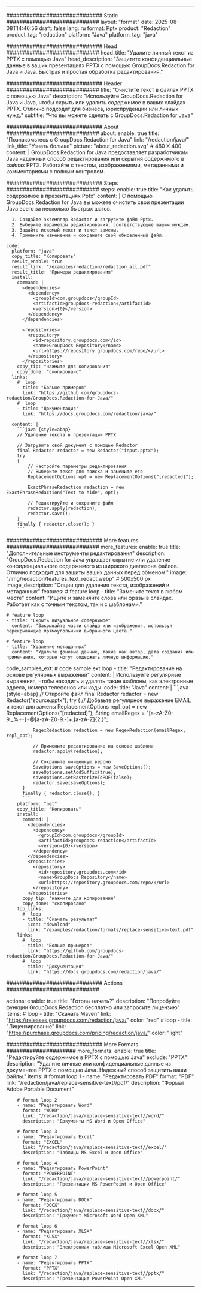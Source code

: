 
---
############################# Static ############################
layout: "format"
date:  2025-08-08T14:46:56
draft: false
lang: ru
format: Pptx
product: "Redaction"
product_tag: "redaction"
platform: "Java"
platform_tag: "java"

############################# Head ############################
head_title: "Удалите личный текст из PPTX с помощью Java"
head_description: "Защитите конфиденциальные данные в ваших презентациях PPTX с помощью GroupDocs.Redaction for Java и Java. Быстрая и простая обработка редактирования."

############################# Header ############################
title: "Очистите текст в файлах PPTX с помощью Java" 
description: "Используйте GroupDocs.Redaction for Java и Java, чтобы скрыть или удалить содержимое в ваших слайдах PPTX. Отлично подходит для бизнеса, юриспруденции или личных нужд."
subtitle: "Что вы можете сделать с GroupDocs.Redaction for Java" 

############################# About ############################
about:
    enable: true
    title: "Познакомьтесь с GroupDocs.Redaction for Java"
    link: "/redaction/java/"
    link_title: "Узнать больше"
    picture: "about_redaction.svg" # 480 X 400
    content: |
       GroupDocs.Redaction for Java предоставляет разработчикам Java надежный способ редактирования или скрытия содержимого в файлах PPTX. Работайте с текстом, изображениями, метаданными и комментариями с полным контролем.

############################# Steps ############################
steps:
    enable: true
    title: "Как удалить содержимое в презентациях Pptx"
    content: |
      С помощью GroupDocs.Redaction for Java вы можете очистить свои презентации Java всего за несколько быстрых шагов.
      
      1. Создайте экземпляр Redactor и загрузите файл Pptx.
      2. Выберите параметры редактирования, соответствующие вашим нуждам.
      3. Задайте искомый текст и текст замены.
      4. Примените изменения и сохраните свой обновленный файл.
   
    code:
      platform: "java"
      copy_title: "Копировать"
      result_enable: true
      result_link: "/examples/redaction/redaction_all.pdf"
      result_title: "Примеры редактирования"
      install:
        command: |
          <dependencies>
            <dependency>
              <groupId>com.groupdocs</groupId>
              <artifactId>groupdocs-redaction</artifactId>
              <version>{0}</version>
            </dependency>
          </dependencies>

          <repositories>
            <repository>
              <id>repository.groupdocs.com</id>
              <name>GroupDocs Repository</name>
              <url>https://repository.groupdocs.com/repo/</url>
            </repository>
          </repositories>
        copy_tip: "нажмите для копирования"
        copy_done: "скопировано"
      links:
        #  loop
        - title: "Больше примеров"
          link: "https://github.com/groupdocs-redaction/GroupDocs.Redaction-for-Java/"
        #  loop
        - title: "Документация"
          link: "https://docs.groupdocs.com/redaction/java/"
          
      content: |
        ```java {style=abap}
        // Удаление текста в презентации PPTX

        // Загрузите свой документ с помощью Redactor
        final Redactor redactor = new Redactor("input.pptx");
        try
        {
            // Настройте параметры редактирования
            // Выберите текст для поиска и замените его
            ReplacementOptions opt = new ReplacementOptions("[redacted]");
            
            ExactPhraseRedaction redaction = new ExactPhraseRedaction("Text to hide", opt);

            // Редактируйте и сохраните файл
            redactor.apply(redaction);
            redactor.save();
        }
        finally { redactor.close(); }
        ```            


############################# More features ############################
more_features:
  enable: true
  title: "Дополнительные инструменты редактирования"
  description: "GroupDocs.Redaction for Java упрощает скрытие или удаление конфиденциального содержимого из широкого диапазона файлов. Отлично подходит для защиты ваших данных перед обменом."
  image: "/img/redaction/features_text_redact.webp" # 500x500 px
  image_description: "Опции для удаления текста, изображений и метаданных"
  features:
    # feature loop
    - title: "Замените текст в любом месте"
      content: "Ищите и заменяйте слова или фразы в слайдах. Работает как с точным текстом, так и с шаблонами."

    # feature loop
    - title: "Скрыть визуальное содержимое"
      content: "Закрывайте части слайда или изображения, используя перекрывающие прямоугольники выбранного цвета."

    # feature loop
    - title: "Удаление метаданных"
      content: "Удалите фоновые данные, такие как автор, дата создания или примечания, которые могут содержать личную информацию."
      
  code_samples_ext:
    # code sample ext loop
    - title: "Редактирование на основе регулярных выражений"
      content: |
        Используйте регулярные выражения, чтобы находить и удалять такие шаблоны, как электронные адреса, номера телефонов или коды.
      code:
        title: "Java"
        content: |
          ```java {style=abap}
          //  Откройте файл
          final Redactor redactor = new Redactor("source.pptx");
          try
          {
              // Добавьте регулярное выражение EMAIL и текст для замены
              ReplacementOptions repl_opt = new ReplacementOptions("[redacted]");
              String emailRegex = "[a-zA-Z0-9._%+-]+@[a-zA-Z0-9.-]+\.[a-zA-Z]{2,}";

              RegexRedaction redaction = new RegexRedaction(emailRegex, repl_opt);
              
              // Примените редактирование на основе шаблона
              redactor.apply(redaction);

              // Сохраните очищенную версию
              SaveOptions saveOptions = new SaveOptions();
              saveOptions.setAddSuffix(true);
              saveOptions.setRasterizeToPDF(false);
              redactor.save(saveOptions);
          }
          finally { redactor.close(); }
          ```
        platform: "net"
        copy_title: "Копировать"
        install:
          command: |
            <dependencies>
              <dependency>
                <groupId>com.groupdocs</groupId>
                <artifactId>groupdocs-redaction</artifactId>
                <version>{0}</version>
              </dependency>
            </dependencies>
            <repositories>
              <repository>
                <id>repository.groupdocs.com</id>
                <name>GroupDocs Repository</name>
                <url>https://repository.groupdocs.com/repo/</url>
              </repository>
            </repositories>
          copy_tip: "нажмите для копирования"
          copy_done: "скопировано"
        top_links:
          #  loop
          - title: "Скачать результат"
            icon: "download"
            link: "/examples/redaction/formats/replace-sensitive-text.pdf"
        links:
          #  loop
          - title: "Больше примеров"
            link: "https://github.com/groupdocs-redaction/GroupDocs.Redaction-for-Java/"
          #  loop
          - title: "Документация"
            link: "https://docs.groupdocs.com/redaction/java/"


############################# Actions ############################

actions:
  enable: true
  title: "Готовы начать?"
  description: "Попробуйте функции GroupDocs.Redaction бесплатно или запросите лицензию"
  items:
    #  loop
    - title: "Скачать Maven"
      link: "https://releases.groupdocs.com/redaction/java/"
      color: "red"
        #  loop
    - title: "Лицензирование"
      link: "https://purchase.groupdocs.com/pricing/redaction/java/"
      color: "light"


############################# More Formats #####################
more_formats:
    enable: true
    title: "Редактируйте содержимое в PPTX с помощью Java"
    exclude: "PPTX"
    description: "Удалите личные или конфиденциальные данные из документов PPTX с помощью Java. Надежный способ защитить ваши файлы."
    items: 
        # format loop 1
        - name: "Редактировать PDF"
          format: "PDF"
          link: "/redaction/java/replace-sensitive-text//pdf/"
          description: "Формат Adobe Portable Document"

        # format loop 2
        - name: "Редактировать Word"
          format: "WORD"
          link: "/redaction/java/replace-sensitive-text//word/"
          description: "Документы MS Word и Open Office"
          
        # format loop 3
        - name: "Редактировать Excel"
          format: "EXCEL"
          link: "/redaction/java/replace-sensitive-text//excel/"
          description: "Таблицы MS Excel и Open Office"

        # format loop 4
        - name: "Редактировать PowerPoint"
          format: "POWERPOINT"
          link: "/redaction/java/replace-sensitive-text//powerpoint/"
          description: "Презентации MS PowerPoint и Open Office"

        # format loop 5
        - name: "Редактировать DOCX"
          format: "DOCX"
          link: "/redaction/java/replace-sensitive-text//docx/"
          description: "Документ Microsoft Word Open XML"
          
        # format loop 6
        - name: "Редактировать XLSX"
          format: "XLSX"
          link: "/redaction/java/replace-sensitive-text//xlsx/"
          description: "Электронная таблица Microsoft Excel Open XML"
          
        # format loop 7
        - name: "Редактировать PPTX"
          format: "PPTX"
          link: "/redaction/java/replace-sensitive-text//pptx/"
          description: "Презентация PowerPoint Open XML"


---